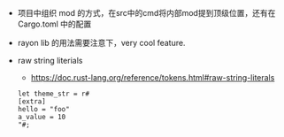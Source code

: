 
* 项目中组织 mod 的方式，在src中的cmd将内部mod提到顶级位置，还有在 Cargo.toml 中的配置
* rayon lib 的用法需要注意下，very cool feature.



* raw string literials
    * https://doc.rust-lang.org/reference/tokens.html#raw-string-literals
    
    ```
    let theme_str = r#
    [extra]
    hello = "foo"
    a_value = 10
    "#;
    ```